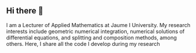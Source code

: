 ## Hi there 👋
I am a Lecturer of Applied Mathematics at Jaume I University. My research interests include geometric numerical integration, numerical solutions of differential equations, and splitting and composition methods, among others. Here, I share all the code I develop during my research
<!--
**alejandro-escorihuela/alejandro-escorihuela** is a ✨ _special_ ✨ repository because its `README.md` (this file) appears on your GitHub profile.

Here are some ideas to get you started:

- 🔭 I’m currently working on ...
- 🌱 I’m currently learning ...
- 👯 I’m looking to collaborate on ...
- 🤔 I’m looking for help with ...
- 💬 Ask me about ...
- 📫 How to reach me: ...
- 😄 Pronouns: ...
- ⚡ Fun fact: ...
-->
